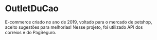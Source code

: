 # OutletDuCao
E-commerce criado no ano de 2019, voltado para o mercado de petshop, aceito sugestões para melhorias!
Nesse projeto, foi utilizado API dos correios e do PagSeguro.
